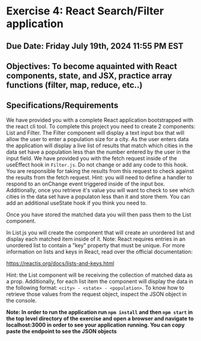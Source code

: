 # Exercise 4: React Search/Filter application

## Due Date: Friday July 19th, 2024 11:55 PM EST
## Objectives: To become aquainted with React components, state, and JSX, practice array functions (filter, map, reduce, etc..)

## Specifications/Requirements
We have provided you with a complete React application bootstrapped with the react cli tool. To complete this project you need to create 2 components: List and Filter. 
The Filter component will display a text input box that will allow the user to enter a population size for a city. As the user enters data the application will display a live list of results that match which cities in the data set have a population less than the number entered by the user in the input field. We have provided you with the fetch request inside of the useEffect hook in `Filter.js`. Do not change or add any code to this hook. You are responsible for taking the results from this request to check against the results from the fetch request.
Hint: you will need to define a handler to respond to an onChange event triggered inside of the input box. Additionally, once you retrieve it's value you will want to check to see which cities in the data set have a populaton less than it and store them. You can add an additional useState hook if you think you need to.  

Once you have stored the matched data you will then pass them to the List component.

In List.js you will create the component that will create an unordered list and display each matched item inside of it.
Note: React requires entries in an unordered list to contain a "key" property that must be unique. For more information on lists and keys in React, read over the official documentation:

https://reactjs.org/docs/lists-and-keys.html

Hint: the List component will be receiving the collection of matched data as a prop. Additionally, for each list item the component will display the data in the following format:  ```<city> - <state> - <population>```. To know how to retrieve those values from the request object, inspect the JSON object in the console.



__Note: In order to run the application run ```npm install``` and then ```npm start``` in the top level directory of the exercise and open a browser and navigate to localhost:3000 in order to see your application running. You can copy paste the endpoint to see the JSON objects__ 